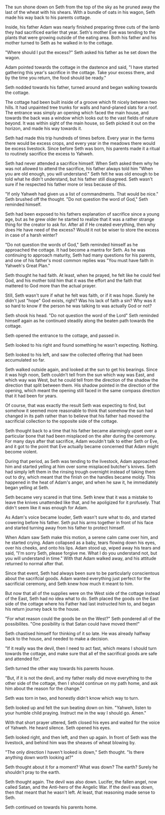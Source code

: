 # 
The sun shone down on Seth from the top of the sky as he pruned away the last
of the wheat with his shears. With a bundle of oats in his wagon, Seth made his
way back to his parents cottage.

Inside, his father Adam was nearly finished preparing three cuts of the lamb
they had sacrificed earlier that year. Seth's mother Eve was tending to the
plants that were growing outside of the eating area. Both his father and his
mother turned to Seth as he walked in to the cottage.

"Where should I put the excess?" Seth asked his father as he set down the
wagon.

Adam pointed towards the cottage in the dastence and said, "I have started
gathering this year's sacrifice in the cottage. Take your excess there, and by
the time you return, the food should be ready."

Seth nodded towards his father, turned around and began walking towards the
cottage.

The cottage had been built inside of a groove which fit nicely between
two hills. It had unpainted tree trunks for walls and hand-planed slats for a
roof. The entrance was simply an opening which faced the main house, and
towards the back was a window which looks out to the vast fields of nature
beyond. It was within sight of the main house, so Seth picked it out on the
horizon, and made his way towards it.

Seth had made this trip hundreds of times before. Every year in the farms
there would be excess crops, and every year in the meadows there would be
excess livestock. Since before Seth was born, his parents made it a ritual to
routinely sacrifice the excess to Yahweh.

Seth had never attended a sacrifice himself. When Seth asked them why he was
not allowed to attend the sacrifice, his father always told him "When you are
old enough, you will understand." Seth felt he was old enough to be told what
he didn't understand, but his father still disagreed. Seth wasn't sure if he
respected his father more or less because of this.

"If only Yahweh had given us a list of commandments. That would be nice." Seth
brushed off the thought. "Do not question the word of God," Seth reminded
himself.

Seth had been exposed to his fathers explanation of sacrifice since a young
age, but as he grew older he started to realize that it was a rather strange
thing for the creator to ask for. After all if He created everything, then why
does He have need of the excess? Would it not be wiser to store the excess in
case of a harsh winter?

"Do not question the words of God," Seth reminded himself as he approached the
cottage. It had become a mantra for Seth. As he was continuing to approach
maturity, Seth had many questions for his parents, and one of his father's
most common replies was "You must have faith in Yahweh's Great Plan."

Seth thought he had faith. At least, when he prayed, he felt like he could feel
God, and his mother told him that it was the effort and the faith that mattered
to God more than the actual prayer.

Still, Seth wasn't sure if what he felt was faith, or if it was hope. Surely he
didn't just "hope" God exists, right? Was his lack of faith a sin? Why was it
so hard to know if the person he was talking to was actually God or not?

Seth shook his head. "Do not question the word of the Lord" Seth reminded
himself again as he continued steadily along the beaten path towards the
cottage.

Seth opened the entrance to the cottage, and passed in.

Seth looked to his right and found something he wasn't expecting. Nothing.

Seth looked to his left, and saw the collected offering that had been
accumulated so far.

Seth walked outside again, and looked at the sun to get his bearings. Since it
was high noon, Seth couldn't tell from the sun which way was East, and which
way was West, but he could tell from the direction of the shadow the direction
that split between them. His shadow pointed in the direction of the opening,
which meant the opening still faced in the same compass direction that it had
been for years.

Of course, that was exactly the result Seth was expecting to find, but somehow
it seemed more reasonable to think that somehow the sun had changed in its
path rather than to believe that his father had moved the sacrificial
collection to the opposite side of the cottage.

Seth thought back to a time that his father became alarmingly upset over a
particular bone that had been misplaced on the alter during the ceremony. For
many days after that sacrifice, Adam wouldn't talk to either Seth or Eve, and
it got to the point that Eve actually became concerned that Adam might become
violent.

During that period, as Seth was tending to the livestock, Adam approached him
and started yelling at him over some misplaced butcher's knives. Seth had
simply left them in the rinsing trough overnight instead of taking them out to
dry, which meant that the finish on the handles became moldy. This happened in
the heat of Adam's anger, and when he saw it, he immediately began yelling at
Seth.

Seth became very scared in that time. Seth knew that it was a mistake to leave
the knives unattended like that, and he apoligized for it profusely. That
didn't seem like it was enough for Adam.

As Adam's voice became louder, Seth wasn't sure what to do, and started
cowering before his father. Seth put his arms together in front of his face and
started turning away from his father to protect himself.

When Adam saw Seth make this motion, a serene calm came over him, and he
started crying. Adam collapsed as a baby, tears flowing down his eyes, over
his cheeks, and onto his lips. Adam stood up, wiped away his tears and said,
"I'm sorry Seth, please forgive me. What I do you understand not, but you will
understand in time." With that Adam walked away, and his attitude returned to
normal after that.

Since that event, Seth had always been sure to be particularly conscientous
about the sacrifcial goods. Adam wanted everything just perfect for the
sacrificial ceremony, and Seth knew how much it meant to him.

But now that all of the supplies were on the West side of the cottage instead
of the East, Seth had no idea what to do. Seth placed the goods on the East
side of the cottage where his Father had last instructed him to, and began
his return journey back to the house.

"For what reason could the goods be on the West?" Seth pondered all of the
possibilites. "One posibility is that Satan could have moved them!"

Seth chastised himself for thinking of it so late. He was already halfway back
to the house, and needed to make a decision.

"If it really was the devil, then I need to act fast, which means I should turn
towards the cottage, and make sure that all ef the sacrifical goods are safe
and attended for."

Seth turned the other way towards his parents house.

"But, if it is not the devil, and my father really did move everything to the
other side of the cottage, then I should continue on my path home, and ask him
about the reason for the change."

Seth was torn in two, and honestly didn't know which way to turn.

Seth looked up and felt the sun beating down on him. "Yahweh, listen to your
humble child praying. Instruct me in the way I should go. Amen."

With that short prayer uttered, Seth closed his eyes and waited for the voice
of Yahweh. He heard silence. Seth opened his eyes.

Seth looked right, and then left, and then up again. In front of Seth was the
livestock, and behind him was the sheaves of wheat blowing by.

"The only direction I haven't looked is down," Seth thought. "Is there anything
down worth looking at?"

Seth thought about it for a moment? What was down? The earth? Surely he
shouldn't pray to the earth.

Seth thought again. The devil was also down. Lucifer, the fallen angel, now
called Satan, and the Anti-hero of the Angelic War. If the devil was down, then
that meant that he wasn't left. At least, that reasoning made sense to Seth.

Seth continued on towards his parents home.
